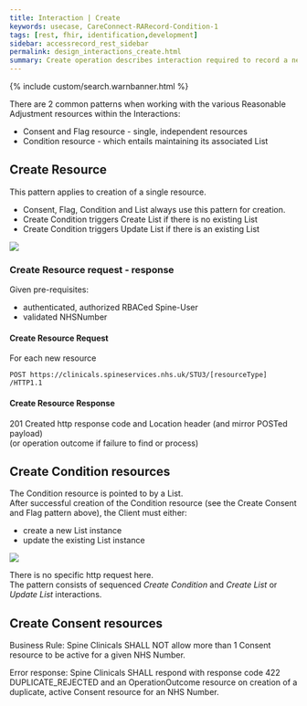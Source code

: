 ```yaml
---
title: Interaction | Create
keywords: usecase, CareConnect-RARecord-Condition-1
tags: [rest, fhir, identification,development]
sidebar: accessrecord_rest_sidebar
permalink: design_interactions_create.html
summary: Create operation describes interaction required to record a new Reasonable Adjustment Flag, an Adjustment or an Impairment on Spine via the FHIR&reg; Reasonable Adjustments API
---
```

{% include custom/search.warnbanner.html %}

There are 2 common patterns when working with the various Reasonable Adjustment resources within the Interactions:
* Consent and Flag resource - single, independent resources
* Condition resource - which entails maintaining its associated List


## Create Resource ##

This pattern applies to creation of a single resource.
* Consent, Flag, Condition and List always use this pattern for creation.
* Create Condition triggers Create List if there is no existing List
* Create Condition triggers Update List if there is an existing List

<img src="images/sequenceDiagrams/CreateResource.png">

### Create Resource request - response ###

Given pre-requisites:
- authenticated, authorized RBACed Spine-User
- validated NHSNumber

#### Create Resource Request ####

For each new resource 
```
POST https://clinicals.spineservices.nhs.uk/STU3/[resourceType] /HTTP1.1
```

#### Create Resource Response ####

201 Created http response code and Location header (and mirror POSTed payload)  
(or operation outcome if failure to find or process)

## Create Condition resources ##

The Condition resource is pointed to by a List.  
After successful creation of the Condition resource (see the Create Consent and Flag pattern above), the Client must either:
* create a new List instance
* update the existing List instance


<img src="images/sequenceDiagrams/CreateConditionList.png">

There is no specific http request here.  
The pattern consists of sequenced _Create Condition_ and _Create List_ or _Update List_ interactions.

## Create Consent resources ##

Business Rule: Spine Clinicals SHALL NOT allow more than 1 Consent resource to be active for a given NHS Number.

Error response: Spine Clinicals SHALL respond with response code 422 DUPLICATE_REJECTED and an OperationOutcome resource on creation of a duplicate, active Consent resource for an NHS Number.

